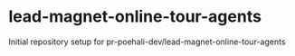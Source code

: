 # lead-magnet-online-tour-agents

Initial repository setup for pr-poehali-dev/lead-magnet-online-tour-agents